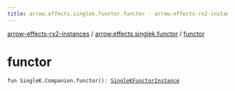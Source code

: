 ```yaml
---
title: arrow.effects.singlek.functor.functor - arrow-effects-rx2-instances
---
```


[arrow-effects-rx2-instances](../index.html) / [arrow.effects.singlek.functor](index.html) / [functor](./functor.html)

# functor

`fun SingleK.Companion.functor(): `[`SingleKFunctorInstance`](../arrow.effects/-single-k-functor-instance/index.html)